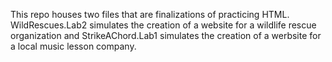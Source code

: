 This repo houses two files that are finalizations of practicing HTML. WildRescues.Lab2 simulates the creation of a website for a wildlife rescue organization and StrikeAChord.Lab1 simulates the creation of a werbsite for a local music lesson company.

